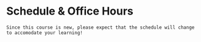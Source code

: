 # Schedule & Office Hours

```{warning}
Since this course is new, please expect that the schedule will change to accomodate your learning!
```


